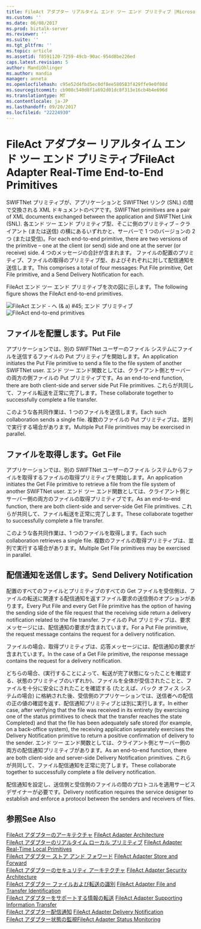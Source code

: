 ```yaml
---
title: FileAct アダプター リアルタイム エンド ツー エンド プリミティブ |Microsoft ドキュメント
ms.custom: ''
ms.date: 06/08/2017
ms.prod: biztalk-server
ms.reviewer: ''
ms.suite: ''
ms.tgt_pltfrm: ''
ms.topic: article
ms.assetid: f8591120-7259-49cb-90ac-954d8be226ed
caps.latest.revision: 5
author: MandiOhlinger
ms.author: mandia
manager: anneta
ms.openlocfilehash: c95e52d4fbd5ec0df8ee580583f429ffe9e0f08d
ms.sourcegitcommit: cb908c540d8f1a692d01dc8f313e16cb4b4e696d
ms.translationtype: MT
ms.contentlocale: ja-JP
ms.lasthandoff: 09/20/2017
ms.locfileid: "22224930"
---
```

# <a name="fileact-adapter-real-time-end-to-end-primitives"></a><span data-ttu-id="8d5ab-102">FileAct アダプター リアルタイム エンド ツー エンド プリミティブ</span><span class="sxs-lookup"><span data-stu-id="8d5ab-102">FileAct Adapter Real-Time End-to-End Primitives</span></span>
<span data-ttu-id="8d5ab-103">SWIFTNet プリミティブが、アプリケーションと SWIFTNet リンク (SNL) の間で交換される XML ドキュメントのペアです。</span><span class="sxs-lookup"><span data-stu-id="8d5ab-103">SWIFTNet primitives are a pair of XML documents exchanged between the application and SWIFTNet Link (SNL).</span></span> <span data-ttu-id="8d5ab-104">各エンド ツー エンド プリミティブ型、そこに側のプリミティブ – クライアント (または送信) の横にあるいずれかと、サーバーで 1 つのバージョンの 2 つ (または受信)。</span><span class="sxs-lookup"><span data-stu-id="8d5ab-104">For each end-to-end primitive, there are two versions of the primitive – one at the client (or send) side and one at the server (or receive) side.</span></span> <span data-ttu-id="8d5ab-105">4 つのメッセージの合計が含まれます。 ファイルの配置のプリミティブ、ファイルの取得のプリミティブ型、およびそれぞれに対して配信通知を送信します。</span><span class="sxs-lookup"><span data-stu-id="8d5ab-105">This comprises a total of four messages: Put File primitive, Get File primitive, and a Send Delivery Notification for each.</span></span>  
  
 <span data-ttu-id="8d5ab-106">FileAct エンド ツー エンド プリミティブを次の図に示します。</span><span class="sxs-lookup"><span data-stu-id="8d5ab-106">The following figure shows the FileAct end-to-end primitives.</span></span>  
  
 <span data-ttu-id="8d5ab-107">![FileAct エンド &#45; へ (& a) #45; エンド プリミティブ](../../adapters-and-accelerators/fileact-interact/media/6e3520cc-9ec4-445c-9114-c7cb760c1068.gif "6e3520cc-9ec4-445c-9114-c7cb760c1068")</span><span class="sxs-lookup"><span data-stu-id="8d5ab-107">![FileAct end&#45;to&#45;end primitives](../../adapters-and-accelerators/fileact-interact/media/6e3520cc-9ec4-445c-9114-c7cb760c1068.gif "6e3520cc-9ec4-445c-9114-c7cb760c1068")</span></span>  
  
## <a name="put-file"></a><span data-ttu-id="8d5ab-108">ファイルを配置します。</span><span class="sxs-lookup"><span data-stu-id="8d5ab-108">Put File</span></span>  
 <span data-ttu-id="8d5ab-109">アプリケーションでは、別の SWIFTNet ユーザーのファイル システムにファイルを送信するファイルの Put プリミティブを開始します。</span><span class="sxs-lookup"><span data-stu-id="8d5ab-109">An application initiates the Put File primitive to send a file to the file system of another SWIFTNet user.</span></span> <span data-ttu-id="8d5ab-110">エンド ツー エンド関数としては、クライアント側とサーバーの両方の側ファイルの Put プリミティブです。</span><span class="sxs-lookup"><span data-stu-id="8d5ab-110">As an end-to-end function, there are both client-side and server side Put File primitives.</span></span> <span data-ttu-id="8d5ab-111">これらが共同して、ファイル転送を正常に完了します。</span><span class="sxs-lookup"><span data-stu-id="8d5ab-111">These collaborate together to successfully complete a file transfer.</span></span>  
  
 <span data-ttu-id="8d5ab-112">このような各共同作業は、1 つのファイルを送信します。</span><span class="sxs-lookup"><span data-stu-id="8d5ab-112">Each such collaboration sends a single file.</span></span> <span data-ttu-id="8d5ab-113">複数のファイルの Put プリミティブは、並列で実行する場合があります。</span><span class="sxs-lookup"><span data-stu-id="8d5ab-113">Multiple Put File primitives may be exercised in parallel.</span></span>  
  
## <a name="get-file"></a><span data-ttu-id="8d5ab-114">ファイルを取得します。</span><span class="sxs-lookup"><span data-stu-id="8d5ab-114">Get File</span></span>  
 <span data-ttu-id="8d5ab-115">アプリケーションでは、別の SWIFTNet ユーザーのファイル システムからファイルを取得するファイルの取得プリミティブを開始します。</span><span class="sxs-lookup"><span data-stu-id="8d5ab-115">An application initiates the Get File primitive to retrieve a file from the file system of another SWIFTNet user.</span></span> <span data-ttu-id="8d5ab-116">エンド ツー エンド関数としては、クライアント側とサーバー側の両方のファイルの取得プリミティブです。</span><span class="sxs-lookup"><span data-stu-id="8d5ab-116">As an end-to-end function, there are both client-side and server-side Get File primitives.</span></span> <span data-ttu-id="8d5ab-117">これらが共同して、ファイル転送を正常に完了します。</span><span class="sxs-lookup"><span data-stu-id="8d5ab-117">These collaborate together to successfully complete a file transfer.</span></span>  
  
 <span data-ttu-id="8d5ab-118">このような各共同作業は、1 つのファイルを取得します。</span><span class="sxs-lookup"><span data-stu-id="8d5ab-118">Each such collaboration retrieves a single file.</span></span> <span data-ttu-id="8d5ab-119">複数のファイルの取得プリミティブは、並列で実行する場合があります。</span><span class="sxs-lookup"><span data-stu-id="8d5ab-119">Multiple Get File primitives may be exercised in parallel.</span></span>  
  
## <a name="send-delivery-notification"></a><span data-ttu-id="8d5ab-120">配信通知を送信します。</span><span class="sxs-lookup"><span data-stu-id="8d5ab-120">Send Delivery Notification</span></span>  
 <span data-ttu-id="8d5ab-121">配置のすべてのファイルとプリミティブのすべての Get ファイルを受信側は、ファイルの転送に関連する配信通知を返すファイル要求の送信側のオプションがあります。</span><span class="sxs-lookup"><span data-stu-id="8d5ab-121">Every Put File and every Get File primitive has the option of having the sending side of the file request that the receiving side return a delivery notification related to the file transfer.</span></span> <span data-ttu-id="8d5ab-122">ファイルの Put プリミティブは、要求メッセージには、配信通知の要求が含まれています。</span><span class="sxs-lookup"><span data-stu-id="8d5ab-122">For a Put File primitive, the request message contains the request for a delivery notification.</span></span>  
  
 <span data-ttu-id="8d5ab-123">ファイルの場合、取得プリミティブは、応答メッセージには、配信通知の要求が含まれています。</span><span class="sxs-lookup"><span data-stu-id="8d5ab-123">In the case of a Get File primitive, the response message contains the request for a delivery notification.</span></span>  
  
 <span data-ttu-id="8d5ab-124">どちらの場合、(実行することによって、転送が完了状態になったことを確認する、状態のプリミティブのいずれか)、ファイルを全体が受信されたことと、ファイルを十分に安全にされたことを確認する (たとえば、バック オフィス システムの場合) に格納された後、受信側のアプリケーションでは、送信者への配信の正の値の確認を返す、配信通知プリミティブとは別に実行します。</span><span class="sxs-lookup"><span data-stu-id="8d5ab-124">In either case, after verifying that the file was received in its entirety (by exercising one of the status primitives to check that the transfer reaches the state Completed) and that the file has been adequately safe stored (for example, on a back-office system), the receiving application separately exercises the Delivery Notification primitive to return a positive confirmation of delivery to the sender.</span></span> <span data-ttu-id="8d5ab-125">エンド ツー エンド関数としては、クライアント側とサーバー側の両方の配信通知プリミティブがあります。</span><span class="sxs-lookup"><span data-stu-id="8d5ab-125">As an end-to-end function, there are both client-side and server-side Delivery Notification primitives.</span></span> <span data-ttu-id="8d5ab-126">これらが共同して、ファイル配信通知を正常に完了します。</span><span class="sxs-lookup"><span data-stu-id="8d5ab-126">These collaborate together to successfully complete a file delivery notification.</span></span>  
  
 <span data-ttu-id="8d5ab-127">配信通知を設定し、送信側と受信側のファイルの間のプロトコルを適用サービス デザイナーが必要です。</span><span class="sxs-lookup"><span data-stu-id="8d5ab-127">Delivery notification requires the service designer to establish and enforce a protocol between the senders and receivers of files.</span></span>  
  
## <a name="see-also"></a><span data-ttu-id="8d5ab-128">参照</span><span class="sxs-lookup"><span data-stu-id="8d5ab-128">See Also</span></span>  
 <span data-ttu-id="8d5ab-129">[FileAct アダプターのアーキテクチャ](../../adapters-and-accelerators/fileact-interact/fileact-adapter-architecture.md) </span><span class="sxs-lookup"><span data-stu-id="8d5ab-129">[FileAct Adapter Architecture](../../adapters-and-accelerators/fileact-interact/fileact-adapter-architecture.md) </span></span>  
 <span data-ttu-id="8d5ab-130">[FileAct アダプターのリアルタイム ローカル プリミティブ](../../adapters-and-accelerators/fileact-interact/fileact-adapter-real-time-local-primitives.md) </span><span class="sxs-lookup"><span data-stu-id="8d5ab-130">[FileAct Adapter Real-Time Local Primitives](../../adapters-and-accelerators/fileact-interact/fileact-adapter-real-time-local-primitives.md) </span></span>  
 <span data-ttu-id="8d5ab-131">[FileAct アダプター ストア アンド フォワード](../../adapters-and-accelerators/fileact-interact/fileact-adapter-store-and-forward.md) </span><span class="sxs-lookup"><span data-stu-id="8d5ab-131">[FileAct Adapter Store and Forward](../../adapters-and-accelerators/fileact-interact/fileact-adapter-store-and-forward.md) </span></span>  
 <span data-ttu-id="8d5ab-132">[FileAct アダプターのセキュリティ アーキテクチャ](../../adapters-and-accelerators/fileact-interact/fileact-adapter-security-architecture.md) </span><span class="sxs-lookup"><span data-stu-id="8d5ab-132">[FileAct Adapter Security Architecture](../../adapters-and-accelerators/fileact-interact/fileact-adapter-security-architecture.md) </span></span>  
 <span data-ttu-id="8d5ab-133">[FileAct アダプター ファイルおよび転送の識別](../../adapters-and-accelerators/fileact-interact/fileact-adapter-file-and-transfer-identification.md) </span><span class="sxs-lookup"><span data-stu-id="8d5ab-133">[FileAct Adapter File and Transfer Identification](../../adapters-and-accelerators/fileact-interact/fileact-adapter-file-and-transfer-identification.md) </span></span>  
 <span data-ttu-id="8d5ab-134">[FileAct アダプターをサポートする情報の転送](../../adapters-and-accelerators/fileact-interact/fileact-adapter-supporting-information-transfer.md) </span><span class="sxs-lookup"><span data-stu-id="8d5ab-134">[FileAct Adapter Supporting Information Transfer](../../adapters-and-accelerators/fileact-interact/fileact-adapter-supporting-information-transfer.md) </span></span>  
 <span data-ttu-id="8d5ab-135">[FileAct アダプター配信通知](../../adapters-and-accelerators/fileact-interact/fileact-adapter-delivery-notification.md) </span><span class="sxs-lookup"><span data-stu-id="8d5ab-135">[FileAct Adapter Delivery Notification](../../adapters-and-accelerators/fileact-interact/fileact-adapter-delivery-notification.md) </span></span>  
 [<span data-ttu-id="8d5ab-136">FileAct アダプター状態の監視</span><span class="sxs-lookup"><span data-stu-id="8d5ab-136">FileAct Adapter Status Monitoring</span></span>](../../adapters-and-accelerators/fileact-interact/fileact-adapter-status-monitoring.md)